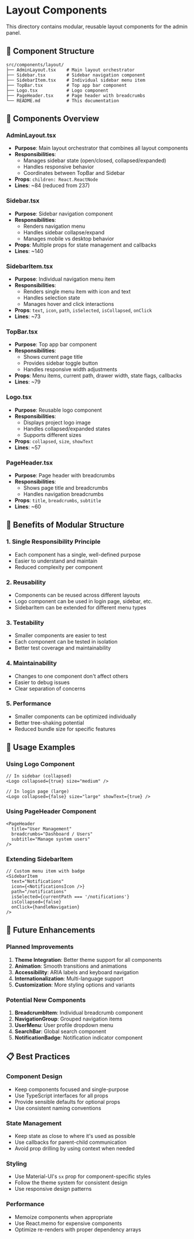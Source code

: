 # Layout Components

This directory contains modular, reusable layout components for the admin panel.

## 📁 Component Structure

```
src/components/layout/
├── AdminLayout.tsx    # Main layout orchestrator
├── Sidebar.tsx        # Sidebar navigation component
├── SidebarItem.tsx    # Individual sidebar menu item
├── TopBar.tsx         # Top app bar component
├── Logo.tsx           # Logo component
├── PageHeader.tsx     # Page header with breadcrumbs
└── README.md          # This documentation
```

## 🧩 Components Overview

### **AdminLayout.tsx**
- **Purpose**: Main layout orchestrator that combines all layout components
- **Responsibilities**: 
  - Manages sidebar state (open/closed, collapsed/expanded)
  - Handles responsive behavior
  - Coordinates between TopBar and Sidebar
- **Props**: `children: React.ReactNode`
- **Lines**: ~84 (reduced from 237)

### **Sidebar.tsx**
- **Purpose**: Sidebar navigation component
- **Responsibilities**:
  - Renders navigation menu
  - Handles sidebar collapse/expand
  - Manages mobile vs desktop behavior
- **Props**: Multiple props for state management and callbacks
- **Lines**: ~140

### **SidebarItem.tsx**
- **Purpose**: Individual navigation menu item
- **Responsibilities**:
  - Renders single menu item with icon and text
  - Handles selection state
  - Manages hover and click interactions
- **Props**: `text`, `icon`, `path`, `isSelected`, `isCollapsed`, `onClick`
- **Lines**: ~73

### **TopBar.tsx**
- **Purpose**: Top app bar component
- **Responsibilities**:
  - Shows current page title
  - Provides sidebar toggle button
  - Handles responsive width adjustments
- **Props**: Menu items, current path, drawer width, state flags, callbacks
- **Lines**: ~79

### **Logo.tsx**
- **Purpose**: Reusable logo component
- **Responsibilities**:
  - Displays project logo image
  - Handles collapsed/expanded states
  - Supports different sizes
- **Props**: `collapsed`, `size`, `showText`
- **Lines**: ~57

### **PageHeader.tsx**
- **Purpose**: Page header with breadcrumbs
- **Responsibilities**:
  - Shows page title and breadcrumbs
  - Handles navigation breadcrumbs
- **Props**: `title`, `breadcrumbs`, `subtitle`
- **Lines**: ~60

## 🎯 Benefits of Modular Structure

### **1. Single Responsibility Principle**
- Each component has a single, well-defined purpose
- Easier to understand and maintain
- Reduced complexity per component

### **2. Reusability**
- Components can be reused across different layouts
- Logo component can be used in login page, sidebar, etc.
- SidebarItem can be extended for different menu types

### **3. Testability**
- Smaller components are easier to test
- Each component can be tested in isolation
- Better test coverage and maintainability

### **4. Maintainability**
- Changes to one component don't affect others
- Easier to debug issues
- Clear separation of concerns

### **5. Performance**
- Smaller components can be optimized individually
- Better tree-shaking potential
- Reduced bundle size for specific features

## 🔧 Usage Examples

### **Using Logo Component**
```tsx
// In sidebar (collapsed)
<Logo collapsed={true} size="medium" />

// In login page (large)
<Logo collapsed={false} size="large" showText={true} />
```

### **Using PageHeader Component**
```tsx
<PageHeader
  title="User Management"
  breadcrumbs="Dashboard / Users"
  subtitle="Manage system users"
/>
```

### **Extending SidebarItem**
```tsx
// Custom menu item with badge
<SidebarItem
  text="Notifications"
  icon={<NotificationsIcon />}
  path="/notifications"
  isSelected={currentPath === '/notifications'}
  isCollapsed={false}
  onClick={handleNavigation}
/>
```

## 🚀 Future Enhancements

### **Planned Improvements**
1. **Theme Integration**: Better theme support for all components
2. **Animation**: Smooth transitions and animations
3. **Accessibility**: ARIA labels and keyboard navigation
4. **Internationalization**: Multi-language support
5. **Customization**: More styling options and variants

### **Potential New Components**
1. **BreadcrumbItem**: Individual breadcrumb component
2. **NavigationGroup**: Grouped navigation items
3. **UserMenu**: User profile dropdown menu
4. **SearchBar**: Global search component
5. **NotificationBadge**: Notification indicator component

## 📋 Best Practices

### **Component Design**
- Keep components focused and single-purpose
- Use TypeScript interfaces for all props
- Provide sensible defaults for optional props
- Use consistent naming conventions

### **State Management**
- Keep state as close to where it's used as possible
- Use callbacks for parent-child communication
- Avoid prop drilling by using context when needed

### **Styling**
- Use Material-UI's `sx` prop for component-specific styles
- Follow the theme system for consistent design
- Use responsive design patterns

### **Performance**
- Memoize components when appropriate
- Use React.memo for expensive components
- Optimize re-renders with proper dependency arrays 